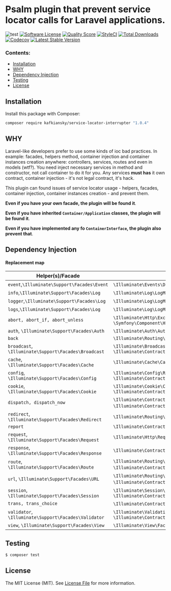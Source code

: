 # Psalm plugin that prevent service locator calls for Laravel applications.

![test](https://github.com/kafkiansky/service-locator-interrupter/workflows/test/badge.svg?event=push)
[![Software License](https://img.shields.io/badge/license-MIT-brightgreen.svg?style=flat-square)](LICENSE.md)
[![Quality Score](https://img.shields.io/scrutinizer/g/kafkiansky/service-locator-interrupter.svg?style=flat-square)](https://scrutinizer-ci.com/g/kafkiansky/service-locator-interrupter)
[![StyleCI](https://styleci.io/repos/261290955/shield)](https://styleci.io/repos/261290955)
[![Total Downloads](https://img.shields.io/packagist/dt/kafkiansky/service-locator-interrupter.svg?style=flat-square)](https://packagist.org/packages/kafkiansky/service-locator-interrupter)
[![Codecov](https://codecov.io/gh/kafkiansky/service-locator-interrupter/branch/master/graph/badge.svg)](https://codecov.io/gh/kafkiansky/service-locator-interrupter)
<a href="https://packagist.org/packages/kafkiansky/service-locator-interrupter"><img src="https://poser.pugx.org/kafkiansky/service-locator-interrupter/v/stable" alt="Latest Stable Version"></a>

### Contents:
- [Installation](#installation)
- [WHY](#why)
- [Dependency Injection](#dependency-injection)
- [Testing](#testing)
- [License](#license)

## Installation

Install this package with Composer:

```bash
composer require kafkiansky/service-locator-interrupter "1.0.4"
```

## WHY
Laravel-like developers prefer to use some kinds of ioc bad practices.
In example: facades, helpers method, container injection and container instances creation anywhere: controllers, services, routes and even in models (wtf?).
You need inject necessary services in method and constructor, not call container to do it for you.
Any services **must has** it own contract, container injection - it's not legal contract, it's hack.

This plugin can found issues of service locator usage - helpers, facades, container injection, container instances creation - and prevent them.

**Even if you have your own facade, the plugin will be found it**.

**Even if you have inherited `Container/Application` classes, the plugin will be found it**.

**Even if you have implemented any fo `ContainerInterface`, the plugin also prevent that**.

## Dependency Injection

#### Replacement map
<table>
<thead>
    <th>Helper(s)/Facade</th>
    <th>What you <b>need</b> to use instead</th>
</thead>
<tbody>
    <tr>
        <td>
            <code>event</code>,<code>\Illuminate\Support\Facades\Event</code>
        </td>
        <td>
            <code>\Illuminate\Events\Dispatcher::class</code>,<code>\Illuminate\Contracts\Events\Dispatcher::class</code>
        </td> 
    </tr>
    <tr>
        <td>
            <code>info</code>,<code>\Illuminate\Support\Facades\Log</code>
        </td> 
        <td>
            <code>\Illuminate\Log\LogManager::class</code>, <code>\Psr\Log\LoggerInterface::class</code>
        </td>
    </tr>
    <tr>
        <td>
            <code>logger</code>,<code>\Illuminate\Support\Facades\Log</code>
        </td>
        <td>
            <code>\Illuminate\Log\LogManager::class</code>, <code>\Psr\Log\LoggerInterface::class</code>
        </td>
    </tr>
    <tr>
        <td>
           <code>logs</code>,<code>\Illuminate\Support\Facades\Log</code>
        </td>
        <td>
           <code>\Illuminate\Log\LogManager::class</code>, <code>\Psr\Log\LoggerInterface::class</code>
        </td>
    </tr>
    <tr>
        <td>
            <code>abort, abort_if, abort_unless</code>
        </td>
        <td>
            <code>\Illuminate\Http\Exceptions\HttpResponseException</code>, <code>\Symfony\Component\HttpKernel\Exception\HttpException</code>
        </td>
    </tr>
    <tr>
        <td>
            <code>auth</code>, <code>\Illuminate\Support\Facades\Auth</code>
        </td>
        <td>
            <code>\Illuminate\Auth\AuthManager::class</code>, <code>\Illuminate\Contracts\Auth\Factory::class</code>
        </td>
    </tr>
    <tr>
        <td>
            <code>back</code>
        </td>
        <td>
            <code>\Illuminate\Routing\Redirector</code>
        </td>
    </tr>
    <tr>
        <td>
            <code>broadcast</code>, <code>\Illuminate\Support\Facades\Broadcast</code>
        </td>
        <td>
            <code>\Illuminate\Broadcasting\BroadcastManager</code>, <code>\Illuminate\Contracts\Broadcasting\Factory</code>
        </td>
    </tr>
    <tr>
        <td>
            <code>cache</code>, <code>\Illuminate\Support\Facades\Cache</code>
        </td>
        <td>
            <code>\Illuminate\Cache\CacheManager::class</code>, <code>\Illuminate\Contracts\Cache\Factory::class</code>
        </td>
    </tr>
    <tr>
        <td>
            <code>config</code>, <code>\Illuminate\Support\Facades\Config</code>
        </td>
        <td>
            <code>\Illuminate\Config\Repository::class</code>, <code>\Illuminate\Contracts\Config\Repository::class</code>
        </td>
    </tr>
    <tr>
        <td>
            <code>cookie</code>, <code>\Illuminate\Support\Facades\Cookie</code>
        </td>
        <td>
            <code>\Illuminate\Cookie\CookieJar::class</code>,
            <code>\Illuminate\Contracts\Cookie\Factory::class</code>,
            <code>\Illuminate\Contracts\Cookie\QueueingFactory::class</code>
        </td>
    </tr>
    <tr>
        <td>
            <code>dispatch, dispatch_now</code>
        </td>
        <td>
            <code>\Illuminate\Contracts\Bus\Dispatcher</code>,
            <code>\Illuminate\Bus\Dispatcher</code>,
            <code>\Illuminate\Contracts\Bus\QueueingDispatcher</code>,
        </td>
    </tr>
    <tr>
        <td>
            <code>redirect</code>, <code>\Illuminate\Support\Facades\Redirect</code>
        </td>
        <td>
            <code>\Illuminate\Routing\Redirector</code>, <code>\Illuminate\Http\RedirectResponse</code>
        </td>
    </tr>
    <tr>
        <td>
            <code>report</code>
        </td>
        <td>
            <code>\Illuminate\Contracts\Debug\ExceptionHandler</code>
        </td>
    </tr>
    <tr>
        <td>
            <code>request</code>, <code>\Illuminate\Support\Facades\Request</code>
        </td>
        <td>
            <code>\Illuminate\Http\Request::class</code>, <code>\Symfony\Component\HttpFoundation\Request::class</code>
        </td>
    </tr>
    <tr>
        <td>
            <code>response</code>, <code>\Illuminate\Support\Facades\Response</code>
        </td>
        <td>
            <code>\Illuminate\Contracts\Routing\ResponseFactory</code>,
            <code>\Illuminate\Routing\ResponseFactory</code>,
        </td>
    </tr>
    <tr>
        <td>
            <code>route</code>, <code>\Illuminate\Support\Facades\Route</code>
        </td>
        <td>
            <code>\Illuminate\Routing\UrlGenerator::class</code>,
            <code>\Illuminate\Contracts\Routing\UrlGenerator::class</code>,
        </td>
    </tr>
    <tr>
        <td>
            <code>url</code>, <code>\Illuminate\Support\Facades\URL</code>
        </td>
        <td>
            <code>\Illuminate\Routing\UrlGenerator::class</code>,
            <code>\Illuminate\Contracts\Routing\UrlGenerator::class</code>,
        </td>
    </tr>
    <tr>
        <td>
            <code>session</code>, <code>\Illuminate\Support\Facades\Session</code>
        </td>
        <td>
            <code>\Illuminate\Session\SessionManager::class</code>,
            <code>\Illuminate\Session\Store::class</code>,
            <code>\Illuminate\Contracts\Session\Session::class</code>
        </td>
    </tr>
    <tr>
        <td>
            <code>trans, trans_choice</code>
        </td>
        <td>
            <code>\Illuminate\Contracts\Translation\Translator</code>,
            <code>\Illuminate\Translation\Translator</code>,
        </td>
    </tr>
    <tr>
        <td>
            <code>validator</code>, <code>\Illuminate\Support\Facades\Validator</code>
        </td>
        <td>
            <code>\Illuminate\Validation\Factory::class</code>,
            <code>\Illuminate\Contracts\Validation\Factory::class</code>
        </td>
    </tr>
    <tr>
        <td>
            <code>view</code>, <code>\Illuminate\Support\Facades\View</code>
        </td>
        <td>
            <code>\Illuminate\View\Factory::class</code>,
            <code>\Illuminate\Contracts\View\Factory::class</code>
        </td>
    </tr>
</tbody>
</table>

## Testing

``` bash
$ composer test
```  

## License

The MIT License (MIT). See [License File](LICENSE.md) for more information.